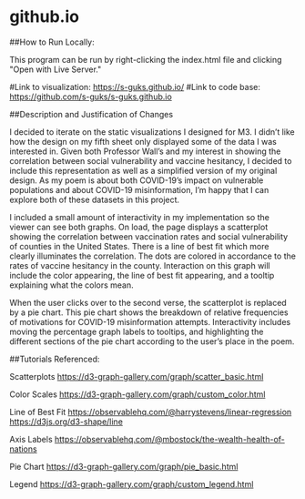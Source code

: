 # github.io

##How to Run Locally:

This program can be run by right-clicking the index.html file and clicking "Open with Live Server."

#Link to visualization: https://s-guks.github.io/
#Link to code base: https://github.com/s-guks/s-guks.github.io

##Description and Justification of Changes

I decided to iterate on the static visualizations I designed for M3. I didn’t like how the design on my fifth sheet only displayed some of the data I was interested in. Given both Professor Wall’s and my interest in showing the correlation between social vulnerability and vaccine hesitancy, I decided to include this representation as well as a simplified version of my original design. As my poem is about both COVID-19’s impact on vulnerable populations and about COVID-19 misinformation, I’m happy that I can explore both of these datasets in this project. 

I included a small amount of interactivity in my implementation so the viewer can see both graphs. On load, the page displays a scatterplot showing the correlation between vaccination rates and social vulnerability of counties in the United States. There is a line of best fit which more clearly illuminates the correlation. The dots are colored in accordance to the rates of vaccine hesitancy in the county. Interaction on this graph will include the color appearing, the line of best fit appearing, and a tooltip explaining what the colors mean.

When the user clicks over to the second verse, the scatterplot is replaced by a pie chart. This pie chart shows the breakdown of relative frequencies of motivations for COVID-19 misinformation attempts. Interactivity includes moving the percentage graph labels to tooltips, and highlighting the different sections of the pie chart according to the user’s place in the poem. 


##Tutorials Referenced:

Scatterplots
https://d3-graph-gallery.com/graph/scatter_basic.html

Color Scales
https://d3-graph-gallery.com/graph/custom_color.html

Line of Best Fit
https://observablehq.com/@harrystevens/linear-regression
https://d3js.org/d3-shape/line

Axis Labels
https://observablehq.com/@mbostock/the-wealth-health-of-nations

Pie Chart
https://d3-graph-gallery.com/graph/pie_basic.html

Legend
https://d3-graph-gallery.com/graph/custom_legend.html





